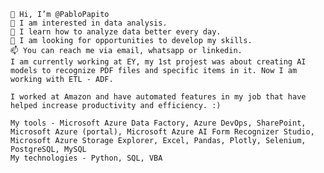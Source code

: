     👋 Hi, I’m @PabloPapito
    👀 I am interested in data analysis.
    🌱 I learn how to analyze data better every day.
    💞️ I am looking for opportunities to develop my skills.
    📫 You can reach me via email, whatsapp or linkedin.
    I am currently working at EY, my 1st projest was about creating AI models to recognize PDF files and specific items in it. Now I am working with ETL - ADF.
    
    I worked at Amazon and have automated features in my job that have helped increase productivity and efficiency. :)
    
    My tools - Microsoft Azure Data Factory, Azure DevOps, SharePoint, Microsoft Azure (portal), Microsoft Azure AI Form Recognizer Studio, Microsoft Azure Storage Explorer, Excel, Pandas, Plotly, Selenium, PostgreSQL, MySQL
    My technologies - Python, SQL, VBA

<!---
PabloPapito/PabloPapito is a ✨ special ✨ repository because its `README.md` (this file) appears on your GitHub profile.
You can click the Preview link to take a look at your changes.
--->

      
    

    
